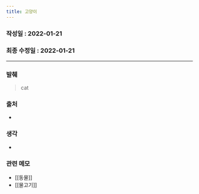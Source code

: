 ```yaml
---
title: 고양이
---
```


### 작성일 : 2022-01-21 
### 최종 수정일 : 2022-01-21
----
### 발췌
> cat

### 출처
- 

### 생각
- 

### 관련 메모 
- [[동물]]
- [[물고기]]

